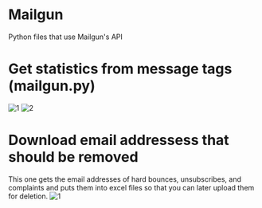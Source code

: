 # Mailgun
Python files that use Mailgun's API
# Get statistics from message tags (mailgun.py)
![1](https://ianannasetech.files.wordpress.com/2017/11/screen-shot-2017-11-10-at-3-59-51-pm.png)
![2](https://ianannasetech.files.wordpress.com/2017/11/screen-shot-2017-11-10-at-3-58-56-pm.png)

# Download email addressess that should be removed
This one gets the email addresses of hard bounces, unsubscribes, and complaints and puts them into excel files so that you can later upload them for deletion.
![1](https://ianannasetech.files.wordpress.com/2017/11/screen-shot-2017-11-10-at-7-08-36-pm.png)
